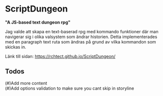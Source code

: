 # ScriptDungeon

**"A JS-based text dungeon rpg"**

Jag valde att skapa en text-baserad rpg med kommando funktioner där man navigerar sig i olika valsystem som ändrar historien. Detta implementerades med en paragraph text ruta som ändras på grund av vilka kommandon som skickas in.

Länk till sidan: https://rchtect.github.io/ScriptDungeon/

## Todos

(#)Add more content  
(#)Add options validation to make sure you cant skip in storyline  
